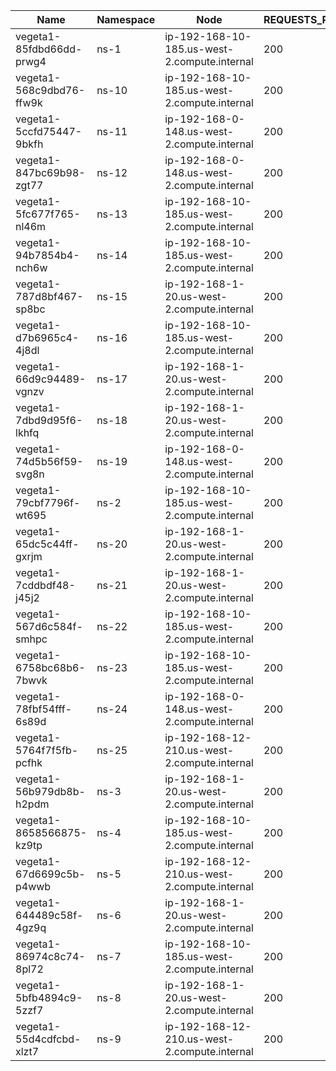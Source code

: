 | Name | Namespace | Node | REQUESTS_PER_SECOND | DURATION | CONNECTIONS | MAX_CONNECTIONS |
|------|-----------|------|---------------------|----------|-------------|-----------------|
| vegeta1-85fdbd66dd-prwg4 | ns-1 | ip-192-168-10-185.us-west-2.compute.internal | 200 | 10m | 100 | 100 |
| vegeta1-568c9dbd76-ffw9k | ns-10 | ip-192-168-10-185.us-west-2.compute.internal | 200 | 10m | 100 | 100 |
| vegeta1-5ccfd75447-9bkfh | ns-11 | ip-192-168-0-148.us-west-2.compute.internal | 200 | 10m | 100 | 100 |
| vegeta1-847bc69b98-zgt77 | ns-12 | ip-192-168-0-148.us-west-2.compute.internal | 200 | 10m | 100 | 100 |
| vegeta1-5fc677f765-nl46m | ns-13 | ip-192-168-10-185.us-west-2.compute.internal | 200 | 10m | 100 | 100 |
| vegeta1-94b7854b4-nch6w | ns-14 | ip-192-168-10-185.us-west-2.compute.internal | 200 | 10m | 100 | 100 |
| vegeta1-787d8bf467-sp8bc | ns-15 | ip-192-168-1-20.us-west-2.compute.internal | 200 | 10m | 100 | 100 |
| vegeta1-d7b6965c4-4j8dl | ns-16 | ip-192-168-10-185.us-west-2.compute.internal | 200 | 10m | 100 | 100 |
| vegeta1-66d9c94489-vgnzv | ns-17 | ip-192-168-1-20.us-west-2.compute.internal | 200 | 10m | 100 | 100 |
| vegeta1-7dbd9d95f6-lkhfq | ns-18 | ip-192-168-1-20.us-west-2.compute.internal | 200 | 10m | 100 | 100 |
| vegeta1-74d5b56f59-svg8n | ns-19 | ip-192-168-0-148.us-west-2.compute.internal | 200 | 10m | 100 | 100 |
| vegeta1-79cbf7796f-wt695 | ns-2 | ip-192-168-10-185.us-west-2.compute.internal | 200 | 10m | 100 | 100 |
| vegeta1-65dc5c44ff-gxrjm | ns-20 | ip-192-168-1-20.us-west-2.compute.internal | 200 | 10m | 100 | 100 |
| vegeta1-7cddbdf48-j45j2 | ns-21 | ip-192-168-1-20.us-west-2.compute.internal | 200 | 10m | 100 | 100 |
| vegeta1-567d6c584f-smhpc | ns-22 | ip-192-168-10-185.us-west-2.compute.internal | 200 | 10m | 100 | 100 |
| vegeta1-6758bc68b6-7bwvk | ns-23 | ip-192-168-10-185.us-west-2.compute.internal | 200 | 10m | 100 | 100 |
| vegeta1-78fbf54fff-6s89d | ns-24 | ip-192-168-0-148.us-west-2.compute.internal | 200 | 10m | 100 | 100 |
| vegeta1-5764f7f5fb-pcfhk | ns-25 | ip-192-168-12-210.us-west-2.compute.internal | 200 | 10m | 100 | 100 |
| vegeta1-56b979db8b-h2pdm | ns-3 | ip-192-168-1-20.us-west-2.compute.internal | 200 | 10m | 100 | 100 |
| vegeta1-8658566875-kz9tp | ns-4 | ip-192-168-10-185.us-west-2.compute.internal | 200 | 10m | 100 | 100 |
| vegeta1-67d6699c5b-p4wwb | ns-5 | ip-192-168-12-210.us-west-2.compute.internal | 200 | 10m | 100 | 100 |
| vegeta1-644489c58f-4gz9q | ns-6 | ip-192-168-1-20.us-west-2.compute.internal | 200 | 10m | 100 | 100 |
| vegeta1-86974c8c74-8pl72 | ns-7 | ip-192-168-10-185.us-west-2.compute.internal | 200 | 10m | 100 | 100 |
| vegeta1-5bfb4894c9-5zzf7 | ns-8 | ip-192-168-1-20.us-west-2.compute.internal | 200 | 10m | 100 | 100 |
| vegeta1-55d4cdfcbd-xlzt7 | ns-9 | ip-192-168-12-210.us-west-2.compute.internal | 200 | 10m | 100 | 100 |
